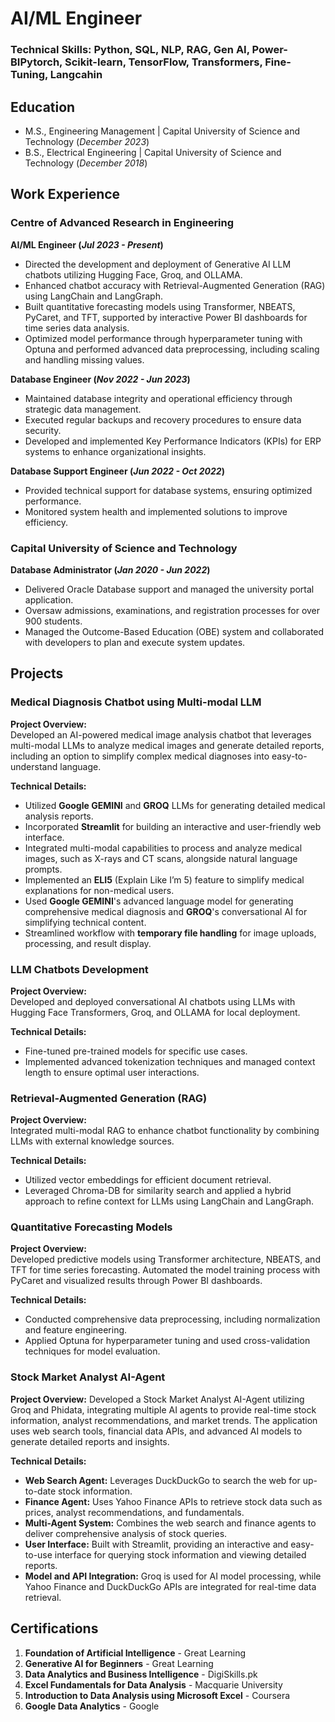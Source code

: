 # AI/ML Engineer

### Technical Skills: Python, SQL, NLP, RAG, Gen AI, Power-BIPytorch, Scikit-learn, TensorFlow, Transformers, Fine-Tuning, Langcahin

## Education				       		
- M.S., Engineering Management	| Capital University of Science and Technology (_December 2023_)	 			        		
- B.S., Electrical Engineering | Capital University of Science and Technology (_December 2018_)
  
## Work Experience  

### Centre of Advanced Research in Engineering  
**AI/ML Engineer (_Jul 2023 - Present_)**  
- Directed the development and deployment of Generative AI LLM chatbots utilizing Hugging Face, Groq, and OLLAMA.  
- Enhanced chatbot accuracy with Retrieval-Augmented Generation (RAG) using LangChain and LangGraph.  
- Built quantitative forecasting models using Transformer, NBEATS, PyCaret, and TFT, supported by interactive Power BI dashboards for time series data analysis.  
- Optimized model performance through hyperparameter tuning with Optuna and performed advanced data preprocessing, including scaling and handling missing values.  

**Database Engineer (_Nov 2022 - Jun 2023_)**  
- Maintained database integrity and operational efficiency through strategic data management.  
- Executed regular backups and recovery procedures to ensure data security.  
- Developed and implemented Key Performance Indicators (KPIs) for ERP systems to enhance organizational insights.  

**Database Support Engineer (_Jun 2022 - Oct 2022_)**  
- Provided technical support for database systems, ensuring optimized performance.  
- Monitored system health and implemented solutions to improve efficiency.  

### Capital University of Science and Technology  
**Database Administrator (_Jan 2020 - Jun 2022_)**  
- Delivered Oracle Database support and managed the university portal application.  
- Oversaw admissions, examinations, and registration processes for over 900 students.  
- Managed the Outcome-Based Education (OBE) system and collaborated with developers to plan and execute system updates.  

## Projects  

### Medical Diagnosis Chatbot using Multi-modal LLM  
**Project Overview:**  
Developed an AI-powered medical image analysis chatbot that leverages multi-modal LLMs to analyze medical images and generate detailed reports, including an option to simplify complex medical diagnoses into easy-to-understand language.  

**Technical Details:**  
- Utilized **Google GEMINI** and **GROQ** LLMs for generating detailed medical analysis reports.  
- Incorporated **Streamlit** for building an interactive and user-friendly web interface.  
- Integrated multi-modal capabilities to process and analyze medical images, such as X-rays and CT scans, alongside natural language prompts.  
- Implemented an **ELI5** (Explain Like I’m 5) feature to simplify medical explanations for non-medical users.  
- Used **Google GEMINI**'s advanced language model for generating comprehensive medical diagnosis and **GROQ**'s conversational AI for simplifying technical content.
- Streamlined workflow with **temporary file handling** for image uploads, processing, and result display.

### LLM Chatbots Development  
**Project Overview:**  
Developed and deployed conversational AI chatbots using LLMs with Hugging Face Transformers, Groq, and OLLAMA for local deployment.  

**Technical Details:**  
- Fine-tuned pre-trained models for specific use cases.  
- Implemented advanced tokenization techniques and managed context length to ensure optimal user interactions.  

### Retrieval-Augmented Generation (RAG)  
**Project Overview:**  
Integrated multi-modal RAG to enhance chatbot functionality by combining LLMs with external knowledge sources.  

**Technical Details:**  
- Utilized vector embeddings for efficient document retrieval.  
- Leveraged Chroma-DB for similarity search and applied a hybrid approach to refine context for LLMs using LangChain and LangGraph.  

### Quantitative Forecasting Models  
**Project Overview:**  
Developed predictive models using Transformer architecture, NBEATS, and TFT for time series forecasting. Automated the model training process with PyCaret and visualized results through Power BI dashboards.  

**Technical Details:**  
- Conducted comprehensive data preprocessing, including normalization and feature engineering.  
- Applied Optuna for hyperparameter tuning and used cross-validation techniques for model evaluation.

### Stock Market Analyst AI-Agent

**Project Overview:**
Developed a Stock Market Analyst AI-Agent utilizing Groq and Phidata, integrating multiple AI agents to provide real-time stock information, analyst recommendations, and market trends. The application uses web search tools, financial data APIs, and advanced AI models to generate detailed reports and insights.

**Technical Details:**
- **Web Search Agent:** Leverages DuckDuckGo to search the web for up-to-date stock information.
- **Finance Agent:** Uses Yahoo Finance APIs to retrieve stock data such as prices, analyst recommendations, and fundamentals.
- **Multi-Agent System:** Combines the web search and finance agents to deliver comprehensive analysis of stock queries.
- **User Interface:** Built with Streamlit, providing an interactive and easy-to-use interface for querying stock information and viewing detailed reports.
- **Model and API Integration:** Groq is used for AI model processing, while Yahoo Finance and DuckDuckGo APIs are integrated for real-time data retrieval.


## Certifications  

1. **Foundation of Artificial Intelligence** - Great Learning  
2. **Generative AI for Beginners** - Great Learning  
3. **Data Analytics and Business Intelligence** - DigiSkills.pk  
4. **Excel Fundamentals for Data Analysis** - Macquarie University  
5. **Introduction to Data Analysis using Microsoft Excel** - Coursera  
6. **Google Data Analytics** - Google  

